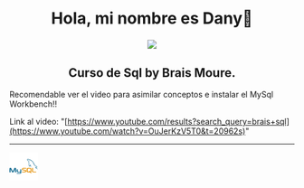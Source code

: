 <p align="cener" width="350">      
<h1 align="center" > Hola, mi nombre es Dany👋 </h1>
</p>

<p align="center" width="200">
<img align="center" width="200" src="https://github.com/user-attachments/assets/25a7890e-fc73-4379-b5fc-d771e54a453b">
</p>

<p>
<h2 align="center">Curso de Sql by Brais Moure. </h2> 
</p>

Recomendable ver el video para asimilar conceptos e instalar el MySql Workbench!!

Link al video:
"[https://www.youtube.com/results?search_query=brais+sql](https://www.youtube.com/watch?v=OuJerKzV5T0&t=20962s)"
   

***************************************************************************************************************

 <!-- MySql --> 
<a target="_blank" href="https://www.mysql.com/" style="display: inline-block;">
<img src="https://raw.githubusercontent.com/devicons/devicon/master/icons/mysql/mysql-original-wordmark.svg" alt="mysql" width="50" />
</a>
